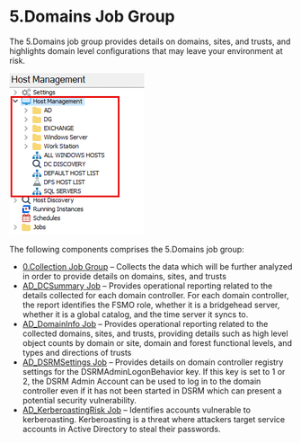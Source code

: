 # 5.Domains Job Group

The 5.Domains job group provides details on domains, sites, and trusts, and highlights domain level configurations that may leave your environment at risk.

![Domains Job Group in the Jobs Tree](/static/img/product_docs/accessanalyzer/accessanalyzer/enterpriseauditor/admin/hostmanagement/jobstree.png)

The following components comprises the 5.Domains job group:

- [0.Collection Job Group](/docs/product_docs/accessanalyzer/accessanalyzer/enterpriseauditor/solutions/activedirectory/domains/collection/overview.md) – Collects the data which will be further analyzed in order to provide details on domains, sites, and trusts
- [AD\_DCSummary Job](/docs/product_docs/accessanalyzer/accessanalyzer/enterpriseauditor/solutions/activedirectory/domains/ad_dcsummary.md) – Provides operational reporting related to the details collected for each domain controller. For each domain controller, the report identifies the FSMO role, whether it is a bridgehead server, whether it is a global catalog, and the time server it syncs to.
- [AD\_DomainInfo Job](/docs/product_docs/accessanalyzer/accessanalyzer/enterpriseauditor/solutions/activedirectory/domains/ad_domaininfo.md) – Provides operational reporting related to the collected domains, sites, and trusts, providing details such as high level object counts by domain or site, domain and forest functional levels, and types and directions of trusts
- [AD\_DSRMSettings Job](/docs/product_docs/accessanalyzer/accessanalyzer/enterpriseauditor/solutions/activedirectory/domains/ad_dsrmsettings.md) – Provides details on domain controller registry settings for the DSRMAdminLogonBehavior key. If this key is set to 1 or 2, the DSRM Admin Account can be used to log in to the domain controller even if it has not been started in DSRM which can present a potential security vulnerability.
- [AD\_KerberoastingRisk Job](/docs/product_docs/accessanalyzer/accessanalyzer/enterpriseauditor/solutions/activedirectory/domains/ad_kerberoastingrisk.md) – Identifies accounts vulnerable to kerberoasting. Kerberoasting is a threat where attackers target service accounts in Active Directory to steal their passwords.
